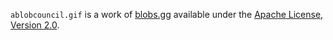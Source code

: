 `ablobcouncil.gif` is a work of [blobs.gg](https://blobs.gg) available under the [Apache License, Version 2.0](https://www.apache.org/licenses/LICENSE-2.0.html).
